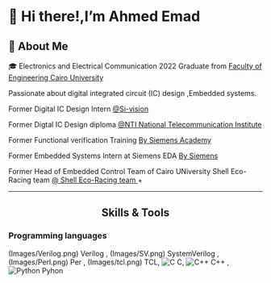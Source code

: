 <!-- Headers -->
# 👋 Hi there!,I’m Ahmed Emad 

## 🚀 About Me 
[comment]: <> (This is a comment, 
🎓 Graduated from Cairo University with a Bachelor's Degree in Electronics and Electrical Communication Engineering. 
<img src="https://github.com/ahmedemad77/ahmedemad77/Images/CUFE.png" width="25" draggable="false"> )

🎓 Electronics and Electrical Communication 2022 Graduate from <a href="http://eng.cu.edu.eg/ar/">Faculty of Engineering Cairo University</a>

Passionate about digital integrated circuit (IC) design ,Embedded systems.

Former Digital IC Design Intern <a href="https://tactful.ai/](https://www.nti.sci.eg/](https://www.si-vision.com/">@Si-vision </a>

Former Digtal IC Design diploma <a href="https://tactful.ai/](https://www.nti.sci.eg/">@NTI National Telecommunication Institute </a>

Former Functional verification Training <a href="https://eda.sw.siemens.com/en-US/"> By Siemens Academy</a> 

Former Embedded Systems Intern at Siemens EDA <a href="https://eda.sw.siemens.com/en-US/"> By Siemens </a>

Former Head of Embedded Control Team of Cairo UNiversity Shell Eco-Racing team <a href="https://eda.sw.siemens.com/en-US/](https://cu-eco.org/"> @ Shell Eco-Racing team </a>+


---

<h2 align="center">Skills & Tools</h2>


### Programming languages

(Images/Verilog.png) Verilog , (Images/SV.png) SystemVerilog , (Images/Perl.png) Per , (Images/tcl.png) TCL, ![C](https://img.shields.io/badge/c-%2300599C.svg?style=for-the-badge&logo=c&logoColor=white) C, 
![C++](https://img.shields.io/badge/c++-%2300599C.svg?style=for-the-badge&logo=c%2B%2B&logoColor=white) C++ ,
![Python](https://img.shields.io/badge/python-3670A0?style=for-the-badge&logo=python&logoColor=ffdd54) Pyhon


